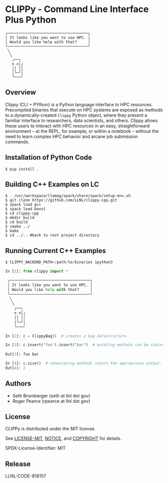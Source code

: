 # CLIPPy - Command Line Interface Plus Python
 ````
 ╭────────────────────────────────────╮
 │ It looks like you want to use HPC. │ 
 │ Would you like help with that?     │
 ╰────────────────────────────────────╯
  ╲
   ╲
    ╭──╮  
    ⊙ ⊙│╭
    ││ ││
    │╰─╯│
    ╰───╯
````

## Overview

Clippy (CLI + PYthon) is a Python language interface to HPC resources. Precompiled binaries
that execute on HPC systems are exposed as methods to a dynamically-created `Clippy` Python
object, where they present a familiar interface to researchers, data scientists, and others.
Clippy allows these users to interact with HPC resources in an easy, straightforward
environment – at the REPL, for example, or within a notebook – without the need to learn
complex HPC behavior and arcane job submission commands.

## Installation of Python Code
```console
$ pip install .
```

## Building C++ Examples on LC

```console
$ . /usr/workspace/llamag/spack/share/spack/setup-env.sh
$ git clone https://github.com/LLNL/clippy-cpp.git
$ spack load gcc
$ spack load boost
$ cd clippy-cpp
$ mkdir build
$ cd build
$ cmake ../
$ make
$ cd ../.. #back to root project directory 
```

## Running Current C++ Examples
```python
$ CLIPPY_BACKEND_PATH=/path/to/binaries ipython3

In [1]: from clippy import *

 ╭────────────────────────────────────╮
 │ It looks like you want to use HPC. │ 
 │ Would you like help with that?     │
 ╰────────────────────────────────────╯
  ╲
   ╲
    ╭──╮  
    ⊙ ⊙│╭
    ││ ││
    │╰─╯│
    ╰───╯

In [2]: c = ClippyBag()  # creates a bag datastructure.

In [3]: c.insert("foo").insert("bar")  # mutating methods can be chained
       
Out[3]: foo bar

In [4]: c.size()  # nonmutating methods return the appropriate output.
Out[4]: 2

```
## Authors
- Seth Bromberger (seth at llnl dot gov)
- Roger Pearce (rpearce at llnl dot gov)


## License
CLIPPy is distributed under the MIT license.

See [LICENSE-MIT](LICENSE-MIT), [NOTICE](NOTICE), and [COPYRIGHT](COPYRIGHT) for
details.

SPDX-License-Identifier: MIT

## Release
LLNL-CODE-818157
